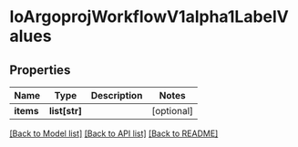 # IoArgoprojWorkflowV1alpha1LabelValues

## Properties
Name | Type | Description | Notes
------------ | ------------- | ------------- | -------------
**items** | **list[str]** |  | [optional] 

[[Back to Model list]](../README.md#documentation-for-models) [[Back to API list]](../README.md#documentation-for-api-endpoints) [[Back to README]](../README.md)


